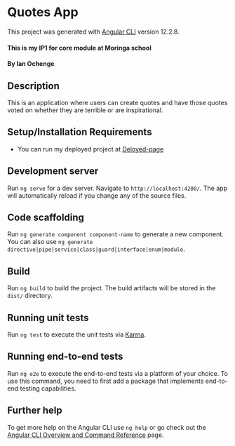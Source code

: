 # Quotes App

This project was generated with [Angular CLI](https://github.com/angular/angular-cli) version 12.2.8.


#### This is my IP1 for core module at Moringa school
#### By **Ian Ochenge**
## Description
This is an application where users can create quotes and have those quotes voted on whether they are terrible or are inspirational. 
## Setup/Installation Requirements

* You can run my deployed project at [Deloyed-page]()

## Development server

Run `ng serve` for a dev server. Navigate to `http://localhost:4200/`. The app will automatically reload if you change any of the source files.

## Code scaffolding

Run `ng generate component component-name` to generate a new component. You can also use `ng generate directive|pipe|service|class|guard|interface|enum|module`.

## Build

Run `ng build` to build the project. The build artifacts will be stored in the `dist/` directory.

## Running unit tests

Run `ng test` to execute the unit tests via [Karma](https://karma-runner.github.io).

## Running end-to-end tests

Run `ng e2e` to execute the end-to-end tests via a platform of your choice. To use this command, you need to first add a package that implements end-to-end testing capabilities.

## Further help

To get more help on the Angular CLI use `ng help` or go check out the [Angular CLI Overview and Command Reference](https://angular.io/cli) page.
